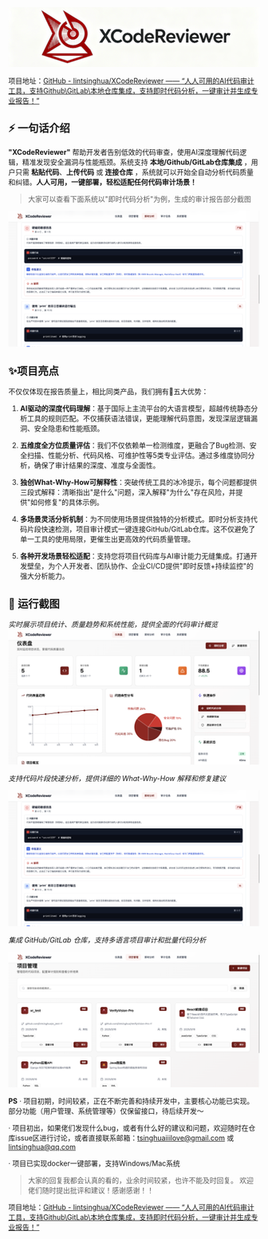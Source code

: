![logo](/logo.png)

项目地址：[GitHub - lintsinghua/XCodeReviewer ——  “人人可用的AI代码审计工具，支持Github\GitLab\本地仓库集成，支持即时代码分析，一键审计并生成专业报告！”](https://github.com/lintsinghua/XCodeReviewer)

## ⚡ 一句话介绍

**"XCodeReviewer"** 帮助开发者告别低效的代码审查，使用AI深度理解代码逻辑，精准发现安全漏洞与性能瓶颈。系统支持 **本地/Github/GitLab仓库集成**  ，用户只需 **粘贴代码**、**上传代码** 或 **连接仓库** ，系统就可以开始全自动分析代码质量和纠错。**人人可用，一键部署，轻松适配任何代码审计场景！**

> 大家可以查看下面系统以"即时代码分析"为例，生成的审计报告部分截图

![example2](/example2.png)

## ✨项目亮点

不仅仅体现在报告质量上，相比同类产品，我们拥有:rocket:五大优势：

1.  **AI驱动的深度代码理解**：基于国际上主流平台的大语言模型，超越传统静态分析工具的规则匹配。不仅捕获语法错误，更能理解代码意图，发现深层逻辑漏洞、安全隐患和性能瓶颈。

2.  **五维度全方位质量评估**：我们不仅依赖单一检测维度，更融合了Bug检测、安全扫描、性能分析、代码风格、可维护性等5类专业评估。通过多维度协同分析，确保了审计结果的深度、准度与全面性。

3.  **独创What-Why-How可解释性**：突破传统工具的冰冷提示，每个问题都提供三段式解释：清晰指出"是什么"问题，深入解释"为什么"存在风险，并提供"如何修复"的具体示例。

4.  **多场景灵活分析机制**：为不同使用场景提供独特的分析模式。即时分析支持代码片段快速检测，项目审计模式一键连接GitHub/GitLab仓库。这不仅避免了单一工具的使用局限，更催生出更高效的代码质量管理。

5.  **各种开发场景轻松适配**：支持您将项目代码库与AI审计能力无缝集成。打通开发壁垒，为个人开发者、团队协作、企业CI/CD提供"即时反馈+持续监控"的强大分析能力。

## 🚀 运行截图

*实时展示项目统计、质量趋势和系统性能，提供全面的代码审计概览*
![example1](/example1.png)

*支持代码片段快速分析，提供详细的 What-Why-How 解释和修复建议*

![example2](/example2.png)

*集成 GitHub/GitLab 仓库，支持多语言项目审计和批量代码分析*

![example3](/example3.png)

**PS**
· 项目初期，时间较紧，正在不断完善和持续开发中，主要核心功能已实现。部分功能（用户管理、系统管理等）仅保留接口，待后续开发～

· 项目初出，如果佬们发现什么bug，或者有什么好的建议和问题，欢迎随时在仓库issue区进行讨论，或者直接联系邮箱：<tsinghuaiiilove@gmail.com> 或 <lintsinghua@qq.com>

· 项目已实现docker一键部署，支持Windows/Mac系统

> 大家的回复我都会认真的看的，业余时间较紧，也许不能及时回复。
> 欢迎佬们随时提出批评和建议！感谢感谢！！

项目地址：[GitHub - lintsinghua/XCodeReviewer ——  “人人可用的AI代码审计工具，支持Github\GitLab\本地仓库集成，支持即时代码分析，一键审计并生成专业报告！”](https://github.com/lintsinghua/XCodeReviewer)
